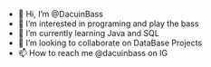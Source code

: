 - 👋 Hi, I’m @DacuinBass
- 👀 I’m interested in programing and play the bass
- 🌱 I’m currently learning Java and SQL
- 💞️ I’m looking to collaborate on DataBase Projects
- 📫 How to reach me @dacuinbass on IG

<!---
DacuinBass/DacuinBass is a ✨ special ✨ repository because its `README.md` (this file) appears on your GitHub profile.
You can click the Preview link to take a look at your changes.
--->
